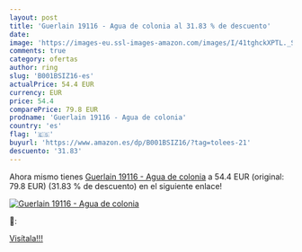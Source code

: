 ```yaml
---
layout: post
title: 'Guerlain 19116 - Agua de colonia al 31.83 % de descuento'
date: 
image: 'https://images-eu.ssl-images-amazon.com/images/I/41tghckXPTL._SL200_.jpg'
comments: true
category: ofertas
author: ring
slug: 'B001BSIZ16-es'
actualPrice: 54.4 EUR
currency: EUR
price: 54.4
comparePrice: 79.8 EUR
prodname: 'Guerlain 19116 - Agua de colonia'
country: 'es'
flag: '🇪🇸'
buyurl: 'https://www.amazon.es/dp/B001BSIZ16/?tag=tolees-21'
descuento: '31.83'
---
```


Ahora mismo tienes [Guerlain 19116 - Agua de colonia](https://www.amazon.es/dp/B001BSIZ16/?tag=tolees-21) a 54.4 EUR (original: 79.8 EUR) (31.83 %  de descuento) en el siguiente enlace!

[![Guerlain 19116 - Agua de colonia](https://images-eu.ssl-images-amazon.com/images/I/41tghckXPTL._SL200_.jpg)](https://www.amazon.es/dp/B001BSIZ16/?tag=tolees-21)

🔎:


[Visítala!!!](https://www.amazon.es/dp/B001BSIZ16/?tag=tolees-21)
